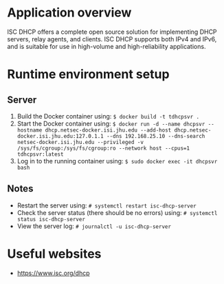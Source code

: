 # Application overview
ISC DHCP offers a complete open source solution for implementing DHCP servers, relay agents, and clients. ISC DHCP supports both IPv4 and IPv6, and is suitable for use in high-volume and high-reliability applications.

# Runtime environment setup
## Server
1. Build the Docker container using: `$ docker build -t tdhcpsvr .`
1. Start the Docker container using: `$ docker run -d --name dhcpsvr --hostname dhcp.netsec-docker.isi.jhu.edu --add-host dhcp.netsec-docker.isi.jhu.edu:127.0.1.1 --dns 192.168.25.10 --dns-search netsec-docker.isi.jhu.edu --privileged -v /sys/fs/cgroup:/sys/fs/cgroup:ro --network host --cpus=1 tdhcpsvr:latest`
1. Log in to the running container using: `$ sudo docker exec -it dhcpsvr bash`

## Notes
* Restart the server using: `# systemctl restart isc-dhcp-server`
* Check the server status (there should be no errors) using: `# systemctl status isc-dhcp-server`
* View the server log: `# journalctl -u isc-dhcp-server`

# Useful websites
* https://www.isc.org/dhcp
